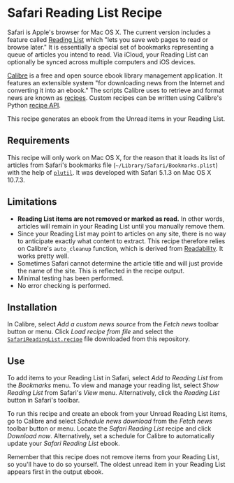 Safari Reading List Recipe
==========================

Safari is Apple's browser for Mac OS X. The current version includes a feature called [Reading List](http://www.apple.com/safari/features.html#browsing) which "lets you save web pages to read or browse later." It is essentially a special set of bookmarks representing a queue of articles you intend to read. Via iCloud, your Reading List can optionally be synced across multiple computers and iOS devices.

[Calibre](http://www.calibre-ebook.com/) is a free and open source ebook library management application. It features an extensible system "for downloading news from the Internet and converting it into an ebook." The scripts Calibre uses to retrieve and format news are known as [recipes](http://manual.calibre-ebook.com/news.html). Custom recipes can be written using Calibre's Python [recipe API](http://manual.calibre-ebook.com/news_recipe.html).

This recipe generates an ebook from the Unread items in your Reading List.

Requirements
------------

This recipe will only work on Mac OS X, for the reason that it loads its list of articles from Safari's bookmarks file (`~/Library/Safari/Bookmarks.plist`) with the help of [`plutil`](https://developer.apple.com/library/mac/#documentation/Darwin/Reference/ManPages/man1/plutil.1.html). It was developed with Safari 5.1.3 on Mac OS X 10.7.3.

Limitations
-----------

- **Reading List items are not removed or marked as read.** In other words, articles will remain in your Reading List until you manually remove them.
- Since your Reading List may point to articles on any site, there is no way to anticipate exactly what content to extract. This recipe therefore relies on Calibre's `auto_cleanup` function, which is derived from [Readability](https://code.google.com/p/arc90labs-readability/). It works pretty well.
- Sometimes Safari cannot determine the article title and will just provide the name of the site. This is reflected in the recipe output.
- Minimal testing has been performed. 
- No error checking is performed.

Installation
------------

In Calibre, select *Add a custom news source* from the *Fetch news* toolbar button or menu. Click *Load recipe from file* and select the [`SafariReadingList.recipe`](https://github.com/anoved/Safari-Reading-List-Recipe/blob/master/SafariReadingList.recipe) file downloaded from this repository.

Use
---

To add items to your Reading List in Safari, select *Add to Reading List* from the *Bookmarks* menu. To view and manage your reading list, select *Show Reading List* from Safari's *View* menu. Alternatively, click the *Reading List* button in Safari's toolbar.

To run this recipe and create an ebook from your Unread Reading List items, go to Calibre and select *Schedule news download* from the *Fetch news* toolbar button or menu. Locate the *Safari Reading List* recipe and click *Download now*. Alternatively, set a schedule for Calibre to automatically update your *Safari Reading List* ebook.

Remember that this recipe does not remove items from your Reading List, so you'll have to do so yourself. The oldest unread item in your Reading List appears first in the output ebook.
